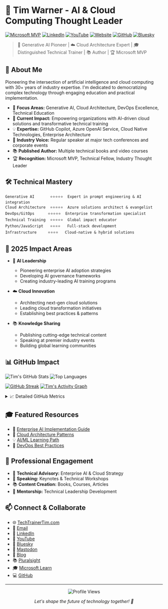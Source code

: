 # 🌟 Tim Warner - AI & Cloud Computing Thought Leader

[![Microsoft MVP](https://img.shields.io/badge/Microsoft-MVP-blue?style=for-the-badge&logo=microsoft)](https://mvp.microsoft.com/en-US/mvp/profile/e9a13bca-2798-4247-be56-f116f780869d)
[![LinkedIn](https://img.shields.io/badge/LinkedIn-Connect-0077B5?style=for-the-badge&logo=linkedin)](https://www.linkedin.com/in/timothywarner/)
[![YouTube](https://img.shields.io/badge/YouTube-Subscribe-FF0000?style=for-the-badge&logo=youtube)](https://www.youtube.com/channel/UCim7PFtynyPuzMHtbNyYOXA)
[![Website](https://img.shields.io/badge/Website-Visit-00A98F?style=for-the-badge&logo=about.me)](https://techtrainertim.com)
[![GitHub](https://img.shields.io/badge/GitHub-Follow-181717?style=for-the-badge&logo=github)](https://github.com/timothywarner)
[![Bluesky](https://img.shields.io/badge/Bluesky-Follow-1DA1F2?style=for-the-badge&logo=bluesky)](https://bsky.app/profile/techtrainertim.bsky.social)

> 🤖 Generative AI Pioneer | ☁️ Cloud Architecture Expert | 🎓 Distinguished Technical Trainer | 📚 Author | 🏆 Microsoft MVP

## 🚀 About Me

Pioneering the intersection of artificial intelligence and cloud computing with 30+ years of industry expertise. I'm dedicated to democratizing complex technology through engaging education and practical implementation.

- 🎯 **Focus Areas:** Generative AI, Cloud Architecture, DevOps Excellence, Technical Education
- 🌱 **Current Impact:** Empowering organizations with AI-driven cloud solutions and transformative technical training
- 💡 **Expertise:** GitHub Copilot, Azure OpenAI Service, Cloud Native Technologies, Enterprise Architecture
- 🎤 **Industry Voice:** Regular speaker at major tech conferences and corporate events
- 📚 **Published Author:** Multiple technical books and video courses
- 🏆 **Recognition:** Microsoft MVP, Technical Fellow, Industry Thought Leader

## 🛠️ Technical Mastery

```text
Generative AI       ⭐⭐⭐⭐⭐  Expert in prompt engineering & AI integration
Cloud Architecture  ⭐⭐⭐⭐⭐  Azure solutions architect & evangelist
DevOps/GitOps      ⭐⭐⭐⭐⭐  Enterprise transformation specialist
Technical Training  ⭐⭐⭐⭐⭐  Global impact educator
Python/JavaScript   ⭐⭐⭐⭐   Full-stack development
Infrastructure     ⭐⭐⭐⭐   Cloud-native & hybrid solutions
```

## 🎯 2025 Impact Areas

- 🤖 **AI Leadership**
  - Pioneering enterprise AI adoption strategies
  - Developing AI governance frameworks
  - Creating industry-leading AI training programs

- ☁️ **Cloud Innovation**
  - Architecting next-gen cloud solutions
  - Leading cloud transformation initiatives
  - Establishing best practices & patterns

- 📚 **Knowledge Sharing**
  - Publishing cutting-edge technical content
  - Speaking at premier industry events
  - Building global learning communities

## 📊 GitHub Impact

![Tim's GitHub Stats](https://github-readme-stats.vercel.app/api?username=timothywarner&show_icons=true&theme=dark&count_private=true&include_all_commits=true&hide_border=true)
![Top Languages](https://github-readme-stats.vercel.app/api/top-langs/?username=timothywarner&layout=compact&theme=dark&hide_border=true)

[![GitHub Streak](https://github-readme-streak-stats.herokuapp.com/?user=timothywarner&theme=dark&hide_border=true)](https://github.com/timothywarner)
[![Tim's Activity Graph](https://github-readme-activity-graph.vercel.app/graph?username=timothywarner&theme=react-dark&hide_border=true)](https://github.com/timothywarner)

<details>
<summary>📈 Detailed GitHub Metrics</summary>
<br>

![Metrics](https://metrics.lecoq.io/timothywarner?template=classic&base.header=0&base.activity=0&base.community=0&base.repositories=0&base.metadata=0&achievements=1&notable=1&base=header%2C%20activity%2C%20community%2C%20repositories%2C%20metadata&base.indepth=false&base.hireable=false&achievements=false&achievements.threshold=C&achievements.secrets=true&achievements.display=detailed&achievements.limit=0&notable=false&notable.repositories=false&config.timezone=America%2FNew_York)

</details>

## 🎓 Featured Resources

- 🌟 [Enterprise AI Implementation Guide](https://github.com/timothywarner/ai-enterprise-guide)
- 🚀 [Cloud Architecture Patterns](https://github.com/timothywarner/cloud-patterns)
- 💡 [AI/ML Learning Path](https://github.com/timothywarner/ai-learning-path)
- 🔧 [DevOps Best Practices](https://github.com/timothywarner/devops-practices)

## 🤝 Professional Engagement

- 💼 **Technical Advisory:** Enterprise AI & Cloud Strategy
- 🎤 **Speaking:** Keynotes & Technical Workshops
- 📚 **Content Creation:** Books, Courses, Articles
- 🤝 **Mentorship:** Technical Leadership Development

## 📫 Connect & Collaborate

- 🌐 [TechTrainerTim.com](https://techtrainertim.com)
- 📧 [Email](mailto:timothywarner316@gmail.com)
- 💼 [LinkedIn](https://www.linkedin.com/in/timothywarner/)
- 🎥 [YouTube](https://www.youtube.com/channel/UCim7PFtynyPuzMHtbNyYOXA)
- 🦋 [Bluesky](https://bsky.app/profile/techtrainertim.bsky.social)
- 🐘 [Mastodon](https://mastodon.social/@techtrainertim)
- 📝 [Blog](https://techtrainertim.com/blog)
- 📚 [Pluralsight](https://www.pluralsight.com/authors/tim-warner)
- 🎓 [Microsoft Learn](https://learn.microsoft.com/en-us/training/)
- 💻 [GitHub](https://github.com/timothywarner)

---
<p align="center">
  <img src="https://komarev.com/ghpvc/?username=timothywarner&label=Profile+Views&style=for-the-badge" alt="Profile Views">
</p>

<p align="center">
  <i>Let's shape the future of technology together! 🚀</i>
</p>
